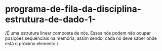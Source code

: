 # programa-de-fila-da-disciplina-estrutura-de-dado-1-

/É uma estrutura linear composta de nós. Esses nós podem não ocupar posições sequênciais na memória, assim sendo, cada nó deve saber onde está o próximo elemento./
